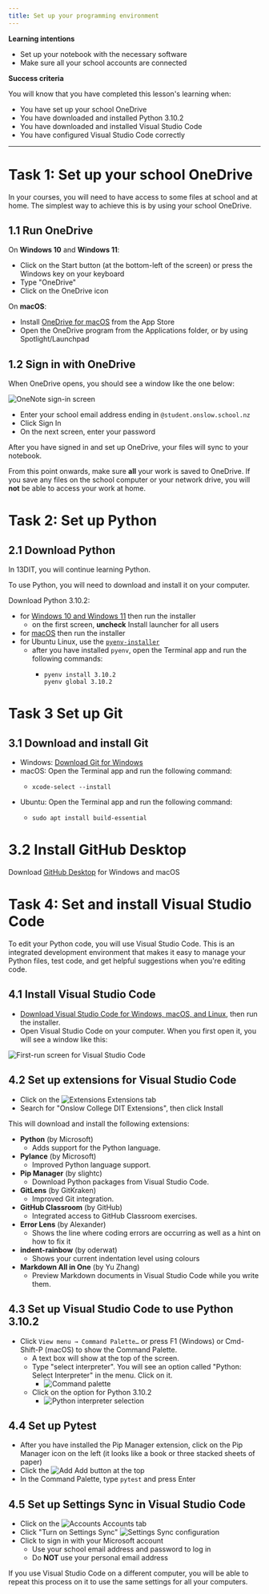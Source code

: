 ```yaml
---
title: Set up your programming environment
---
```


**Learning intentions**

- Set up your notebook with the necessary software
- Make sure all your school accounts are connected

**Success criteria**

You will know that you have completed this lesson's learning when:

- You have set up your school OneDrive
- You have downloaded and installed Python 3.10.2
- You have downloaded and installed Visual Studio Code
- You have configured Visual Studio Code correctly

--------

# Task 1: Set up your school OneDrive

In your courses, you will need to have access to some files at school and at home. The simplest way to achieve this is by using your school OneDrive.

## 1.1 Run OneDrive

On **Windows 10** and **Windows 11**:

- Click on the Start button (at the bottom-left of the screen) or press the Windows key on your keyboard
- Type "OneDrive"
- Click on the OneDrive icon

On **macOS**:

- Install [OneDrive for macOS](https://apps.apple.com/nz/app/onedrive/id823766827?mt=12) from the App Store
- Open the OneDrive program from the Applications folder, or by using Spotlight/Launchpad

## 1.2 Sign in with OneDrive

When OneDrive opens, you should see a window like the one below:

![OneNote sign-in screen](img/onedrive.png)

- Enter your school email address ending in ``@student.onslow.school.nz``
- Click Sign In
- On the next screen, enter your password

After you have signed in and set up OneDrive, your files will sync to your notebook.

From this point onwards, make sure **all** your work is saved to OneDrive. If you save any files on the school computer or your network drive, you will **not** be able to access your work at home.

# Task 2: Set up Python

## 2.1 Download Python

In 13DIT, you will continue learning Python.

To use Python, you will need to download and install it on your computer.

Download Python 3.10.2:
- for [Windows 10 and Windows 11](https://www.python.org/ftp/python/3.10.2/python-3.10.2-amd64.exe) then run the installer
  - on the first screen, **uncheck** Install launcher for all users
- for [macOS](https://www.python.org/ftp/python/3.10.2/python-3.10.2-macos11.pkg) then run the installer
- for Ubuntu Linux, use the [``pyenv-installer``](https://github.com/pyenv/pyenv-installer)
  - after you have installed ``pyenv``, open the Terminal app and run the following commands:
    - ```
      pyenv install 3.10.2
      pyenv global 3.10.2
      ```

# Task 3 Set up Git

## 3.1 Download and install Git

- Windows: [Download Git for Windows](https://git-scm.com/download/)
- macOS: Open the Terminal app and run the following command:
  - ```
    xcode-select --install
    ```
- Ubuntu: Open the Terminal app and run the following command:
  - ```
    sudo apt install build-essential
    ```

# 3.2 Install GitHub Desktop

Download [GitHub Desktop](https://desktop.github.com) for Windows and macOS

# Task 4: Set and install Visual Studio Code

To edit your Python code, you will use Visual Studio Code. This is an integrated development environment that makes it easy to manage your Python files, test code, and get helpful suggestions when you're editing code.

## 4.1 Install Visual Studio Code

- [Download Visual Studio Code for Windows, macOS, and Linux](https://code.visualstudio.com), then run the installer.
- Open Visual Studio Code on your computer. When you first open it, you will see a window like this:

![First-run screen for Visual Studio Code](img/vscode01.png)

## 4.2 Set up extensions for Visual Studio Code

- Click on the ![Extensions](/img/extensions.svg) Extensions tab
- Search for "Onslow College DIT Extensions", then click Install
 
This will download and install the following extensions:
- **Python** (by Microsoft)
  - Adds support for the Python language.
- **Pylance** (by Microsoft)
  - Improved Python language support.
- **Pip Manager** (by slightc)
  - Download Python packages from Visual Studio Code.
- **GitLens** (by GitKraken)
  - Improved Git integration.
- **GitHub Classroom** (by GitHub)
  - Integrated access to GitHub Classroom exercises.
- **Error Lens** (by Alexander)
  - Shows the line where coding errors are occurring as well as a hint on how to fix it
- **indent-rainbow** (by oderwat)
  - Shows your current indentation level using colours
- **Markdown All in One** (by Yu Zhang)
  - Preview Markdown documents in Visual Studio Code while you write them.

## 4.3 Set up Visual Studio Code to use Python 3.10.2

- Click ``View menu → Command Palette…`` or press F1 (Windows) or Cmd-Shift-P (macOS) to show the Command Palette.
  - A text box will show at the top of the screen. 
  - Type "select interpreter". You will see an option called "Python: Select Interpreter" in the menu. Click on it.
    - ![Command palette](img/vscode02.png)
  - Click on the option for Python 3.10.2
    - ![Python interpreter selection](img/vscode03.png)

## 4.4 Set up Pytest

- After you have installed the Pip Manager extension, click on the Pip Manager icon on the left (it looks like a book or three stacked sheets of paper)
- Click the ![Add](/img/add.svg) Add button at the top
- In the Command Palette, type ``pytest`` and press Enter

## 4.5 Set up Settings Sync in Visual Studio Code

- Click on the ![Accounts](/img/account.svg) Accounts tab
- Click "Turn on Settings Sync"
![Settings Sync configuration](img/vscode04.png)
- Click to sign in with your Microsoft account
  - Use your school email address and password to log in
  - Do **NOT** use your personal email address

If you use Visual Studio Code on a different computer, you will be able to repeat this process on it to use the same settings for all your computers.